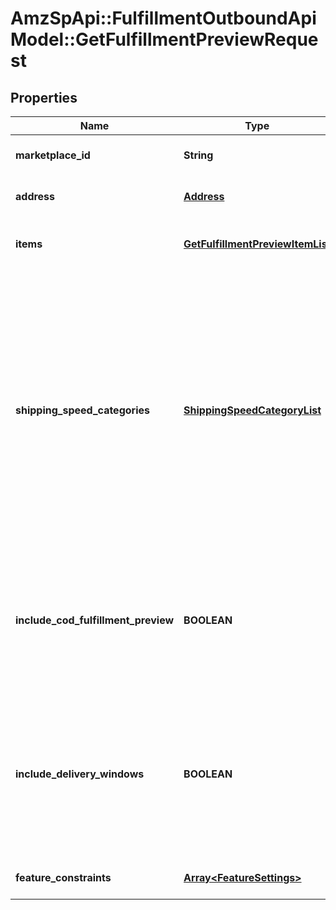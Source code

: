 # AmzSpApi::FulfillmentOutboundApiModel::GetFulfillmentPreviewRequest

## Properties
Name | Type | Description | Notes
------------ | ------------- | ------------- | -------------
**marketplace_id** | **String** | The marketplace the fulfillment order is placed against. | [optional] 
**address** | [**Address**](Address.md) | The destination address for the fulfillment order preview. | 
**items** | [**GetFulfillmentPreviewItemList**](GetFulfillmentPreviewItemList.md) | Identifying information and quantity information for the items in the fulfillment order preview. | 
**shipping_speed_categories** | [**ShippingSpeedCategoryList**](ShippingSpeedCategoryList.md) | A list of shipping methods used for creating fulfillment order previews.  Possible values:  * Standard - Standard shipping method. * Expedited - Expedited shipping method. * Priority - Priority shipping method. * ScheduledDelivery - Scheduled Delivery shipping method. Note: Shipping method service level agreements vary by marketplace. Sellers should see the Seller Central website in their marketplace for shipping method service level agreements and fulfillment fees. | [optional] 
**include_cod_fulfillment_preview** | **BOOLEAN** | Specifies whether to return fulfillment order previews that are for COD (Cash On Delivery).  Possible values:  * true - Returns all fulfillment order previews (both for COD and not for COD). * false - Returns only fulfillment order previews that are not for COD. | [optional] 
**include_delivery_windows** | **BOOLEAN** | Specifies whether to return the ScheduledDeliveryInfo response object, which contains the available delivery windows for a Scheduled Delivery. The ScheduledDeliveryInfo response object can only be returned for fulfillment order previews with ShippingSpeedCategories &#x3D; ScheduledDelivery. | [optional] 
**feature_constraints** | [**Array&lt;FeatureSettings&gt;**](FeatureSettings.md) | A list of features and their fulfillment policies to apply to the order. | [optional] 


